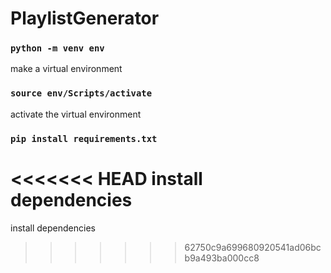 
# PlaylistGenerator
### `python -m venv env`
  make a virtual environment
### `source env/Scripts/activate`
  activate the virtual environment
### `pip install requirements.txt`
<<<<<<< HEAD
  install dependencies
=======
  install dependencies
>>>>>>> 62750c9a699680920541ad06bcb9a493ba000cc8

